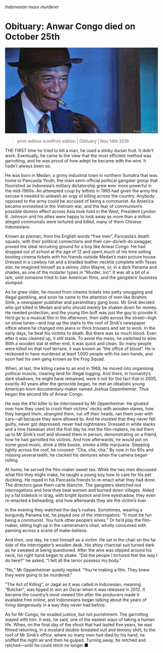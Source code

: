 ###### Indonesian mass murderer

# Obituary: Anwar Congo died on October 25th 

![image](images/20191116_OBP001_0.jpg) 

> print-edition iconPrint edition | Obituary | Nov 14th 2019 

THE FIRST time he tried to kill a man, he used a stinky durian fruit. It didn’t work. Eventually, he came to the view that the most efficient method was garrotting, and he was proud of how adept he became with the wire. It hadn’t always been so. 

He was born in Medan, a grimy industrial town in northern Sumatra that was home to Pancasila Youth, the main semi-official political gangster group that flourished as Indonesia’s military dictatorship grew ever more powerful in the mid-1960s. An attempted coup by leftists in 1965 had given the army the excuse it needed to unleash an orgy of killing across the country. Anybody opposed to the army could be accused of being a communist. As America became enmeshed in the Vietnam war, and the fear of communism’s possible domino effect across Asia took hold in the West, President Lyndon B. Johnson and his allies were happy to look away as more than a million alleged communists were tortured and killed, many of them Chinese Indonesians. 

Known as preman, from the English words “free men”, Pancasila’s death squads, with their political connections and their can-do/will-do swagger, proved the ideal recruiting ground for a boy like Anwar Congo. He had dropped out of school at the age of 12 and spent much of his time selling bootleg cinema tickets with his friends outside Medan’s main picture house. Dressed in a cowboy hat and a braided leather necktie complete with Texas star, he imagined himself as a skinny John Wayne, or, in a dark Panama and shades, as one of the mobster types in “Murder, Inc”. It was all a bit of a lark, until someone tried to ban American films, and the gangsters’ business slumped. 

As he grew older, he moved from cinema tickets into petty smuggling and illegal gambling, and soon he came to the attention of men like Ibrahim Sinik, a newspaper publisher and paramilitary gang boss. Mr Sinik decided who got killed in Medan and who should merely be shaken down for money. He needed protection, and the young film buff was just the guy to provide it. He’d go to a musical film in the afternoon, then sidle across the street—high on show tunes—and hop up the stairs to the roof of Sinik’s newspaper office where he changed into jeans or thick trousers and set to work. In the early days, he beat his victims to death. But there was so much blood. Even after it was cleaned up, it still stank. To avoid the mess, he switched to wire. With a wooden slat at either end, it was quick and clean. So many people were killed on that roof terrace, it was known as “the office of blood”. He is reckoned to have murdered at least 1,000 people with his own hands, and soon had his own gang known as the Frog Squad. 

When, at last, the killing came to an end in 1968, he moved into organising political muscle, clearing land for illegal logging. And there, in humanity’s dark shadows, he might have remained, were it not for the fact that in 2005, exactly 40 years after the genocide began, he met an idealistic young American-born documentary-maker named Joshua Oppenheimer. Thus began the second life of Anwar Congo. 

He was the 41st killer to be interviewed by Mr Oppenheimer. He gloated over how they used to crush their victims’ necks with wooden staves, how they hanged them, strangled them, cut off their heads, ran them over with cars—all because they were allowed to. And he insisted that they never felt guilty, never got depressed, never had nightmares. Dressed in white slacks and a lime Hawaiian shirt the first day he met the film-makers, he led them up to Mr Sinik’s roof and showed them in person, demonstrating on a friend, how he had garrotted his victims. And how afterwards, he would put on some good music, drink a little booze, smoke a little marijuana. Stepping lightly across the roof, he crooned: “Cha, cha, cha.” By now in his 60s and missing several teeth, he clacked his dentures when the camera began rolling. 

At home, he served the film-maker sweet tea. While the two men discussed what film they might make, he taught a young boy how to care for his pet duckling. He roped in his Pancasila friends to re-enact what they had done. The directors gave them carte blanche. The gangsters sketched out interrogations and how they beat women and burned down villages. Aided by a fat sidekick in drag, with bright lipstick and lime eyeshadow, they even re-enacted a beheading, and how afterwards they ate the victim’s liver. 

In the evening they watched the day’s rushes. Sometimes, wearing a burgundy Panama hat, he played one of the interrogators: “It must be fun being a communist. You fuck other people’s wives.” Or he’d play the film-maker, sitting high up in the cameraman’s chair, wholly consumed with panning across a scene of make-believe. 

And then, one day, he cast himself as a victim. He sat in the chair on the far side of the interrogator’s wooden desk. His shiny charcoal suit turned dark as he sweated at being questioned. After the wire was slipped around his neck, his right hand began to shake. “Did the people I tortured feel the way I do here?” he asked. “I felt all the terror possess my body.” 

“No,” Mr Oppenheimer quietly replied. “You’re making a film. They knew they were going to be murdered.” 

“The Act of Killing”, or Jagal as it was called in Indonesian, meaning “Butcher”, was tipped to win an Oscar when it was released in 2012. It became the country’s most viewed film after the producers made it available free online, and Indonesians began talking about the years of living dangerously in a way they never had before. 

As for Mr Congo, he evaded justice, but not punishment. The garrotting stayed with him. It was, he said, one of the easiest ways of taking a human life. When, on the final day of the shoot that had lasted five years, he was filmed returning, in a mustard double-breasted suit and lemony shirt, to the roof of Mr Sinik’s office, where so many men had died by his hand, he sniffed the night air and then he gulped. Turning away, he retched and retched—until he could retch no longer.■ 

